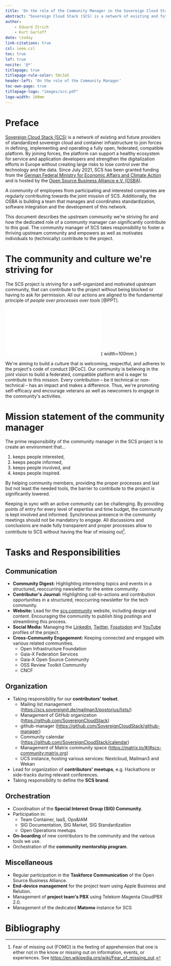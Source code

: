 ```yaml
---
title: 'On the role of the Community Manager in the Sovereign Cloud Stack project'
abstract: "Sovereign Cloud Stack (SCS) is a network of existing and future providers of standardized sovereign cloud and container infrastructure to join forces in defining, implementing and operating a fully open, federated, compatible platform. A growing community of organizations and individuals contribute to the joint mission of this open-source project. This document describes the upstream community we're striving for and how the dedicated role of a community manager can significantly contribute to this goal."
author:
    - Eduard Itrich
    - Kurt Garloff
date: \today
link-citations: true
csl: ieee.csl
toc: true
lof: true
nocite: '@*'
titlepage: true
titlepage-rule-color: 50c3a5
header-left: 'On the role of the Community Manager'
toc-own-page: true
titlepage-logo: "images/scs.pdf"
logo-width: 100mm
---
```


# Preface

[Sovereign Cloud Stack (SCS)](https://scs.community) is a network of existing and future providers of standardized sovereign cloud and container infrastructure to join forces in defining, implementing and operating a fully open, federated, compatible platform. By joining forces, the platform can support a healthy ecosystem for service and application developers and strengthen the digitalization efforts in Europe without creating large risks to lose control over the technology and the data. Since July 2021, SCS has been granted funding from the [German Federal Ministry for Economic Affairs and Climate Action](https://scs.community) and is hosted by the [Open Source Business Alliance e.V. (OSBA)](https://osb-alliance.com).

A community of employees from participating and interested companies are regularly contributing towards the joint mission of SCS. Additionally, the OSBA is building a team that manages and coordinates standardization, software integration and the development of this network. 

This document describes the upstream community we're striving for and how the dedicated role of a community manager can significantly contribute to this goal. The community manager of SCS takes responsibility to foster a thriving upstream community and empowers as well as motivates individuals to (technically) contribute to the project. 

# The community and culture we're striving for

The SCS project is striving for a self-organized and motivated upstream community, that can contribute to the project without being blocked or having to ask for permission. All our actions are aligned to the fundamental principle of *people over processes over tools* [@PPT].

![People over Processes over Tools](images/PPT.pdf){ width=100mm }

We're aiming to build a culture that is welcoming, respectful, and adheres to the project's code of conduct [@CoC]. Our community is believing in the joint vision to build a federated, compatible platform and is eager to contribute to this mission. Every contribution – be it technical or non-technical – has an impact and makes a difference. Thus, we're promoting self-efficacy and encourage veterans as well as newcomers to engage in the community's activities.

# Mission statement of the community manager

The prime responsibility of the community manager in the SCS project is to create an environment that...

1. keeps people interested,
2. keeps people informed,
3. keeps people involved, and
4. keeps people inspired.

By helping community members, providing the proper processes and last but not least the needed tools, the barrier to contribute to the project is significantly lowered.

Keeping in sync with an active community can be challenging. By providing points of entry for every level of expertise and time budget, the community is kept involved and informed. Synchronous presence in the community meetings should not be mandatory to engage. All discussions and conclusions are made fully transparent and proper processes allow to contribute to SCS without having the fear of missing out[^FOMO]. 

# Tasks and Responsibilities

## Communication

- **Community Digest:** Highlighting interesting topics and events in a structured, reoccurring newsletter for the entire community.
- **Contributor's Journal:** Highlighting call-to-actions and contribution opportunities in a structured, reoccurring newsletter for the tech community.
- **Website:** Lead for the [scs.community](https://scs.community) website, including design and content. Encouraging the community to publish blog postings and streamlining this process.
- **Social Media:** Managing the [LinkedIn](https://www.linkedin.com/showcase/sovereigncloudstack), [Twitter](https://twitter.com/scs_osballiance), [Fosstodon](https://fosstodon.org/@sovereigncloudstack) and [YouTube](https://www.youtube.com/@sovereigncloudstack) profiles of the project.
- **Cross-Community Engagement:** Keeping connected and engaged with various related communities.
    - Open Infrastructure Foundation
    - Gaia-X Federation Services
    - Gaia-X Open Source Community
    - OSS Review Toolkit Community
    - CNCF

## Organization

- Taking responsibility for our **contributors' toolset**.
    - Mailing list management (<https://scs.sovereignit.de/mailman3/postorius/lists/>)
    - Management of GitHub organization (<https://github.com/SovereignCloudStack>)
    - github-manager (<https://github.com/SovereignCloudStack/github-manager>)
    - Community calendar (<https://github.com/SovereignCloudStack/calendar>)
    - Management of Matrix community space (<https://matrix.to/#/#scs-community:matrix.org>)
    - UCS instance, hosting various services: Nextcloud, Mailman3 and Wekan
- Lead for organization of **contributors' meetups**, e.g. Hackathons or side-tracks during relevant conferences.
- Taking responsibility to define the **SCS brand**.

## Orchestration

- Coordination of the **Special Interest Group (SIG) Community**.
- Participation in:
    - Team Container, IaaS, Ops&IAM
    - SIG Documentation, SIG Market, SIG Standardization
    - Open Operations meetups
- **On-boarding** of new contributors to the community and the various tools we use.
- Orchestration of the **community mentorship program**.

## Miscellaneous

- Regular participation in the **Taskforce Communication** of the Open Source Business Alliance.
- **End-device management** for the project team using Apple Business and Relution.
- Management of **project team's PBX** using Telekom Magenta CloudPBX 2.0.
- Management of the dedicated **Matomo** instance for SCS

# Bibliography

[^FOMO]: Fear of missing out (FOMO) is the feeling of apprehension that one is either not in the know or missing out on information, events, or experiences. See <https://en.wikipedia.org/wiki/Fear_of_missing_out>.